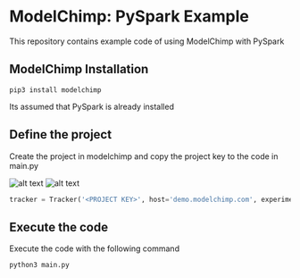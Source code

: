 # ModelChimp: PySpark Example

This repository contains example code of using ModelChimp with PySpark


## ModelChimp Installation


```shell
pip3 install modelchimp
```

Its assumed that PySpark is already installed


## Define the project

Create the project in modelchimp and copy the project key to the code in main.py

![alt text](https://www.modelchimp.com/assets/img/docs/doc_project_definition.png )
![alt text](https://www.modelchimp.com/assets/img/docs/doc_project_key.png )

```python
tracker = Tracker('<PROJECT KEY>', host='demo.modelchimp.com', experiment_name='MNIST Classification') #MODELCHIMP
```

## Execute the code
Execute the code with the following command

```bash
python3 main.py
```
